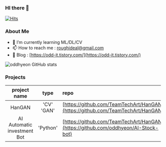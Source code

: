 ### HI there 👋
<!-- 방문자 수 표시 -->
[![Hits](https://hits.seeyoufarm.com/api/count/incr/badge.svg?url=https%3A%2F%2Fgithub.com%2Foddhyeon&count_bg=%23424540&title_bg=%233D67A0&icon=&icon_color=%23E7E7E7&title=Visits&edge_flat=false)](https://hits.seeyoufarm.com)

### About Me
- 🌱 I’m currently learning ML/DL/CV
- 📫 How to reach me : <a href="mailto:roughideal@gmail.com">roughideal@gmail.com</a>
- 💬 Blog : [https://odd-it.tistory.com/](https://odd-it.tistory.com/)

![oddhyeon GitHub stats](https://github-readme-stats.vercel.app/api?username=oddhyeon&show_icons=true&theme=radical)

### Projects
|    project name    | type  | repo |
|:----------:|:------:| :---- | 
| HanGAN |'CV' 'GAN' | [https://github.com/TeamTechArt/HanGAN](https://github.com/TeamTechArt/HanGAN)
| AI Automatic investment Bot | 'Python' | [https://github.com/TeamTechArt/HanGAN](https://github.com/oddhyeon/AI-Stock-bot)


